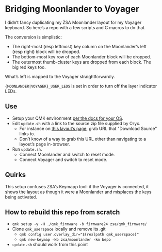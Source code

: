 # Bridging Moonlander to Voyager

I didn’t fancy duplicating my ZSA Moonlander layout for my Voyager keyboard. So
here’s a repo with a few scripts and C macros to do that.

The conversion is simplistic:

* The right-most (resp leftmost) key column on the Moonlander’s left (resp right) block will be dropped.
* The bottom-most key row of each Moonlander block will be dropped.
* The outermost thumb-cluster keys are dropped from each block. The big red keys too.

What’s left is mapped to the Voyager straightforwardly.

`{MOONLANDER|VOYAGER}_USER_LEDS` is set in order to turn off the layer indicator LEDs.

## Use

* Setup your QMK environment [per the docs for your OS](https://docs.qmk.fm/newbs_getting_started).
* Edit `update.sh` with a link to the source zip file supplied by Oryx.
    * For instance on [this layout’s page](https://configure.zsa.io/moonlander/layouts/yENpo/latest), grab URL that "Download Source" links to.
    * Don’t know of a way to grab this URL other than navigating to a layout’s page in-browser.
* Run `update.sh`.
    * Connect Moonlander and switch to reset mode.
    * Connect Voyager and switch to reset mode.

## Quirks

This setup confuses ZSA’s Keymapp tool: if the Voyager is connected, it shows the layout as though it were a Moonlander and misplaces the keys being activated.

## How to rebuild this repo from scratch

* `qmk setup -y -H ./qmk_firmware -b firmware24 zsa/qmk_firmware/`
* Clone `qmk_userspace` locally and remove its .git
    * `qmk config user.overlay_dir="$(realpath qmk_userspace)"`
    * `qmk new-keymap -kb zsa/moonlander -km bepo`
* `update.sh` should work from this point
